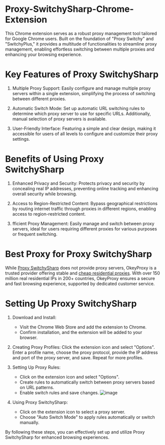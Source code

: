 # Proxy-SwitchySharp-Chrome-Extension
This Chrome extension serves as a robust proxy management tool tailored for Google Chrome users. Built on the foundation of "Proxy Switchy" and "SwitchyPlus," it provides a multitude of functionalities to streamline proxy management, enabling effortless switching between multiple proxies and enhancing your browsing experience.

# Key Features of Proxy SwitchySharp

1. Multiple Proxy Support: Easily configure and manage multiple proxy servers within a single extension, simplifying the process of switching between different proxies.

2. Automatic Switch Mode: Set up automatic URL switching rules to determine which proxy server to use for specific URLs. Additionally, manual selection of proxy servers is available.

3. User-Friendly Interface: Featuring a simple and clear design, making it accessible for users of all levels to configure and customize their proxy settings.

# Benefits of Using Proxy SwitchySharp

1. Enhanced Privacy and Security: Protects privacy and security by concealing real IP addresses, preventing online tracking and enhancing overall security while browsing.

2. Access to Region-Restricted Content: Bypass geographical restrictions by routing internet traffic through proxies in different regions, enabling access to region-restricted content.

3. fficient Proxy Management: Easily manage and switch between proxy servers, ideal for users requiring different proxies for various purposes or frequent switching.

# Best Proxy for Proxy SwitchySharp

While [Proxy SwitchySharp](https://www.okeyproxy.com/proxy/how-to-setup-proxy-switchysharp-chrome-extension/) does not provide proxy servers, OkeyProxy is a trusted provider offering stable and [cheap residential proxies](https://www.okeyproxy.com/en/residential-proxies
). With over 150 million real residential IPs in 200+ countries, OkeyProxy ensures a secure and fast browsing experience, supported by dedicated customer service.

# Setting Up Proxy SwitchySharp

1. Download and Install:
   - Visit the Chrome Web Store and add the extension to Chrome.
   - Confirm installation, and the extension will be added to your browser.

2. Creating Proxy Profiles: Click the extension icon and select "Options". Enter a profile name, choose the proxy protocol, provide the IP address and port of the proxy server, and save. Repeat for more profiles.

3. Setting Up Proxy Rules:
   - Click on the extension icon and select "Options".
   - Create rules to automatically switch between proxy servers based on URL patterns.
   - Enable switch rules and save changes.
![image](https://github.com/okeyproxy2/Proxy-SwitchySharp-Chrome-Extension/assets/155126786/a0a30b28-5195-43d9-aad4-045741410249)

4. Using Proxy SwitchySharp:
   - Click on the extension icon to select a proxy server.
   - Choose "Auto Switch Mode" to apply rules automatically or switch manually.

By following these steps, you can effectively set up and utilize Proxy SwitchySharp for enhanced browsing experiences.
